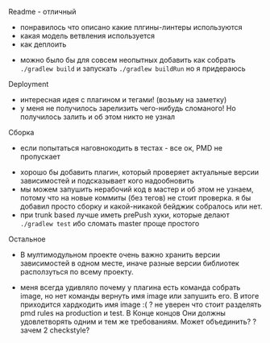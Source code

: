Readme - отличный
 + понравилось что описано какие плгины-линтеры используются
 + какая модель ветвления используется
 + как деплоить
 - можно было бы для совсем неопытных добавить как собрать `
   ./gradlew build` и запускать `./gradlew buildRun` но я придераюсь

Deployment
 + интересная идея с плагином и тегами! (возьму на заметку)
 + у меня не получилось зарелизить чего-нибудь сломаного! Но получилось залить
и об этом никто не узнал

Сборка
 + если попытаться наговнокодить в тестах - все ок, PMD не пропускает
 - хорошо бы добавить плагин, который проверяет актуальные версии зависимостей
 и подсказывает кого надообновить
 - мы можем запушить нерабочий код в мастер и об этом не узнаем, потому что
 на новые коммиты (без тегов) не стоит проверка. я бы добавил просто сборку
 и какой-никакой бейджик собралось или нет.
 - при trunk based лучше иметь prePush хуки, которые делают `./gradlew test`
 ибо сломать master проще простого

 Остальное
 - В мултимодульном проекте очень важно хранить версии зависимостей в одном месте,
 иначе разные версии библиотек расползуться по всему проекту.
 * меня всегда удивляло почему у плагина есть команда собрать image, но нет команды
 вернуть имя image или запушить его. В итоге приходится хардкодить имя image :(
 ? не уверен что стоит разделять pmd rules на production и test. В Конце концов
 Они должны удовлетворять одним и тем же требованиям. Может объединить?
 ? зачем 2 checkstyle?